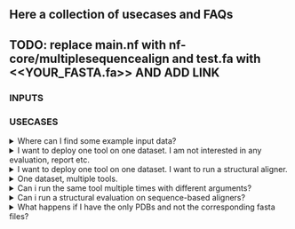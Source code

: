 ## Here a collection of usecases and FAQs

## TODO: replace main.nf with nf-core/multiplesequencealign and test.fa with <<YOUR_FASTA.fa>> AND ADD LINK


### INPUTS 

### USECASES


<details>
  <summary> Where can I find some example input data?  </summary>
    Find some example input data <a href="https://github.com/nf-core/test-datasets/tree/multiplesequencealign">here</a>
</details>


<details>
  <summary> I want to deploy one tool on one dataset. I am not interested in any evaluation, report etc. </summary>

    You should use the easy_deploy profile!

    This will skip all the evaluation, reporting etc. step and keep the deployment to the minimum. 

    The following example: running FAMSA (with arguments -refine_mode on) using the guidetree built using CLUSTALO.

    nextflow run main.nf \
    -profile easy_deploy,docker \
    --seqs test.fa \
    --aligner FAMSA \
    --args_aligner "-refine_mode on" \
    --tree CLUSTALO \
    --outdir results

    You can leave the --tree and --args_aligner and --args_tree empty (just do not use the flags). Default values will be used.

    Change the profile from docker to singularity or your preferred choice!

</details>

<details>
  <summary> I want to deploy one tool on one dataset. I want to run a structural aligner. </summary>

    The following example: running FOLDMASON (with arguments -refine_mode on) using the guidetree built using CLUSTALO.

    nextflow run main.nf &\
    -profile easy_deploy,docker \
    --pdbs_dir <YOUR_PDB_DIR>\
    --aligner FOLDMASON \
    --tree CLUSTALO \
    --outdir results

    You can leave the --tree and --args_aligner and --args_tree empty (just do not use the flags). Default values will be used.
    Foldmason is just an example, you can pick any other structural aligner. 

</details>


<details>
  <summary> One dataset, multiple tools. </summary>
    You should use the <a href="https://nf-co.re/multiplesequencealign/usage/#toolsheet-input">toolsheet</a> to specify the tools use. 

    nextflow run main.nf &\
    -profile easy_deploy,docker \
    --seqs <YOUR_PDB_DIR>\
    --tools <YOUR_TOOLSHEET>\
    --outdir results    

  Your input dataset can be passed via the --seqs or --pdbs_dir, as explained in the examples above. 

</details>



<details>
  <summary> Can i run the same tool multiple times with different arguments?  </summary>

    Absolutely yes! Create different rows in the toolsheet and add different arguments in the args_aligner column.

</details>


<details>
  <summary> Can i run a structural evaluation on sequence-based aligners?  </summary>

    Yes, as long as you provide the structures, either via the samplesheet or via the --pdbs_dir flag. 

    You can also run proteinfold before to get your structures, in case you do not have them already. 
    <a href="https://nf-co.re/multiplesequencealign/usage/#toolsheet-input">Here</a> instructions on how to do it. 
    # ADD LINK
</details>



<details>
  <summary> What happens if I have the only PDBs and not the corresponding fasta files?  </summary>

    No problem, you can provide the PDBs as input (either via the samplesheet using the optional_data column or via the flag --pdbs_dir). 
    
    The flag --skip_pdbcoversion false will make sure that the fasta file is automatically extracted from the provided PDBs and subsequently used in the pipeline. 

    nextflow run main.nf &\
      -profile easy_deploy,docker \
      --pdbs_dir <YOUR_PDB_DIR>\
      --aligner FAMSA \
      --tree CLUSTALO \
      --outdir results \
      --skip_pdbconversion false
</details>

